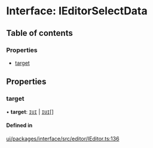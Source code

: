 # Interface: IEditorSelectData

## Table of contents

### Properties

- [target](IEditorSelectData.md#target)

## Properties

### target

• **target**: [`IUI`](IUI.md) \| [`IUI`](IUI.md)[]

#### Defined in

[ui/packages/interface/src/editor/IEditor.ts:136](https://github.com/leaferjs/leafer-ui/blob/311af1d/packages/interface/src/editor/IEditor.ts#L136)
